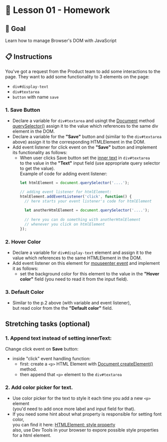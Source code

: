 # 📝 Lesson 01 - Homework

##  📌 Goal
Learn how to manage Browser's DOM with JavaScript

## 📋 Instructions

You've got a request from the Product team to add some interactions to the page.
They want to add some functionality to 3 elements on the page:
- `div#display-text`
- `div#textarea`
- `button` with name `save`

### 1. Save Button

- Declare a variable for `div#textarea` and usingt the [Document](https://developer.mozilla.org/en-US/docs/Web/API/Document) method [querySelector()](https://developer.mozilla.org/en-US/docs/Web/API/Document/querySelector) assign it to the value which references to the same div element in the DOM.
- Declare a variable for the **"Save"** button and (similar to the `div#textarea` above) assign it to the corresponding HTMLElement in the DOM. 
- Add event listener for click event on the **"Save"** button and implement its functionality as follows: 
  - When user clicks Save button set the [inner text](https://developer.mozilla.org/en-US/docs/Web/API/HTMLElement/innerText) in `div#textarea` \
    to the value in the **"Text"** input field (use appropriate query selector to get the value).\
    Example of code for adding event listener:
    ```javascript
    let htmlElement = document.querySelector('....');
    
    // adding event listener for htmlElement:
    htmlElement.addEventListener('click', function() {
      // here starts your event listener's code for htmlElement
      
      let anotherHtmlElement = document.querySelector('....');
      
      // here you can do something with anotherHtmlElement 
      // whenever you click on htmlElement
    });
    ```

### 2. Hover Color
- Declare a variable for `div#display-text` element and assign it to the value which references to the same HTMLElement in the DOM.
- Add event listener on this element for [mouseenter event](https://developer.mozilla.org/en-US/docs/Web/API/Element/mouseenter_event) and implement it as follows: 
  - set the background color for this element to the value in the **"Hover color"** field (you need to read it from the input field).

### 3. Default Color
- Similar to the p.2 above (with variable and event listener), \
  but read color from the the **"Default color"** field.


## Stretching tasks (optional)

### 1. Append text instead of setting innerText:

Change click event on **Save** button:
- inside "click" event handling function:
  - first: create a `<p>` HTML Element with [Document createElement()](https://developer.mozilla.org/en-US/docs/Web/API/Document/createElement) method. 
  - then append that `<p>` element to the `div#textarea`

### 2. Add color picker for text.

- Use color picker for the text to style it each time you add a new `<p>` element \
  (you'd need to add once more label and input field for that).
- If you need some hint about what property is responsible for setting font color, \
  you can find it here: [HTMLElement: style property](https://developer.mozilla.org/en-US/docs/Web/API/HTMLElement/style) \
  also, use Dev Tools in your browser to expore possible style properties for a html element.

